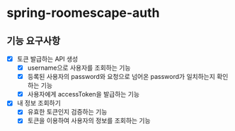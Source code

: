 # spring-roomescape-auth

## 기능 요구사항
- [X] 토큰 발급하는 API 생성
  - [X] username으로 사용자를 조회하는 기능
  - [x] 등록된 사용자의 password와 요청으로 넘어온 password가 일치하는지 확인하는 기능
  - [X] 사용자에게 accessToken을 발급하는 기능
- [x] 내 정보 조회하기
  - [x] 유효한 토큰인지 검증하는 기능
  - [x] 토큰을 이용하여 사용자의 정보를 조회하는 기능
